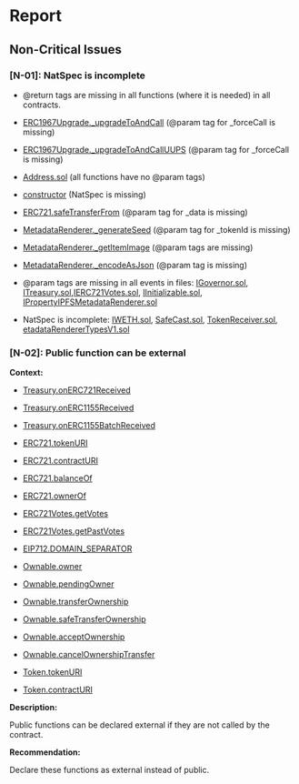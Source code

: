 # Report
## Non-Critical Issues ##

### [N-01]: NatSpec is incomplete

+ @return tags are missing in all functions (where it is needed) in all contracts.

+ [ERC1967Upgrade._upgradeToAndCall](https://github.com/code-423n4/2022-09-nouns-builder/blob/main/src/lib/proxy/ERC1967Upgrade.sol#L54) (@param tag for _forceCall is missing)

+ [ERC1967Upgrade._upgradeToAndCallUUPS](https://github.com/code-423n4/2022-09-nouns-builder/blob/main/src/lib/proxy/ERC1967Upgrade.sol#L33) (@param tag for _forceCall is missing)

+ [Address.sol](https://github.com/code-423n4/2022-09-nouns-builder/blob/main/src/lib/utils/Address.sol) (all functions have no @param tags)

+ [constructor](https://github.com/code-423n4/2022-09-nouns-builder/blob/main/src/manager/Manager.sol#L55) (NatSpec is missing)

+ [ERC721.safeTransferFrom](https://github.com/code-423n4/2022-09-nouns-builder/blob/main/src/lib/token/ERC721.sol#L174) (@param tag for _data is missing)

+ [MetadataRenderer._generateSeed](https://github.com/code-423n4/2022-09-nouns-builder/blob/main/src/token/metadata/MetadataRenderer.sol#L250) (@param tag for _tokenId is missing)

+ [MetadataRenderer._getItemImage](https://github.com/code-423n4/2022-09-nouns-builder/blob/main/src/token/metadata/MetadataRenderer.sol#L255) (@param tags are missing)

+ [MetadataRenderer._encodeAsJson](https://github.com/code-423n4/2022-09-nouns-builder/blob/main/src/token/metadata/MetadataRenderer.sol#L308) (@param tag is missing)

+ @param tags are missing in all events in files: [IGovernor.sol](https://github.com/code-423n4/2022-09-nouns-builder/blob/main/src/governance/governor/IGovernor.sol), [ITreasury.sol](https://github.com/code-423n4/2022-09-nouns-builder/blob/main/src/governance/treasury/ITreasury.sol),[IERC721Votes.sol](https://github.com/code-423n4/2022-09-nouns-builder/blob/main/src/lib/interfaces/IERC721Votes.sol), [IInitializable.sol](https://github.com/code-423n4/2022-09-nouns-builder/blob/main/src/lib/interfaces/IInitializable.sol), [IPropertyIPFSMetadataRenderer.sol](https://github.com/code-423n4/2022-09-nouns-builder/blob/main/src/token/metadata/interfaces/IPropertyIPFSMetadataRenderer.sol)

+ NatSpec is incomplete: [IWETH.sol](https://github.com/code-423n4/2022-09-nouns-builder/blob/main/src/lib/interfaces/IWETH.sol), [SafeCast.sol](https://github.com/code-423n4/2022-09-nouns-builder/blob/main/src/lib/utils/SafeCast.sol), [TokenReceiver.sol](https://github.com/code-423n4/2022-09-nouns-builder/blob/main/src/lib/utils/TokenReceiver.sol), [etadataRendererTypesV1.sol](https://github.com/code-423n4/2022-09-nouns-builder/blob/main/src/token/metadata/types/MetadataRendererTypesV1.sol)


### [N-02]: Public function can be external ###
**Context:** 

+ [Treasury.onERC721Received](https://github.com/code-423n4/2022-09-nouns-builder/blob/7e9fddbbacdd7d7812e912a369cfd862ee67dc03/src/governance/treasury/Treasury.sol#L237)

+ [Treasury.onERC1155Received](https://github.com/code-423n4/2022-09-nouns-builder/blob/7e9fddbbacdd7d7812e912a369cfd862ee67dc03/src/governance/treasury/Treasury.sol#L247)

+ [Treasury.onERC1155BatchReceived](https://github.com/code-423n4/2022-09-nouns-builder/blob/7e9fddbbacdd7d7812e912a369cfd862ee67dc03/src/governance/treasury/Treasury.sol#L258)

+ [ERC721.tokenURI](https://github.com/code-423n4/2022-09-nouns-builder/blob/7e9fddbbacdd7d7812e912a369cfd862ee67dc03/src/lib/token/ERC721.sol#L54)

+ [ERC721.contractURI](https://github.com/code-423n4/2022-09-nouns-builder/blob/7e9fddbbacdd7d7812e912a369cfd862ee67dc03/src/lib/token/ERC721.sol#L57)

+ [ERC721.balanceOf](https://github.com/code-423n4/2022-09-nouns-builder/blob/7e9fddbbacdd7d7812e912a369cfd862ee67dc03/src/lib/token/ERC721.sol#L83)

+ [ERC721.ownerOf](https://github.com/code-423n4/2022-09-nouns-builder/blob/7e9fddbbacdd7d7812e912a369cfd862ee67dc03/src/lib/token/ERC721.sol#L91)

+ [ERC721Votes.getVotes](https://github.com/code-423n4/2022-09-nouns-builder/blob/7e9fddbbacdd7d7812e912a369cfd862ee67dc03/src/lib/token/ERC721Votes.sol#L45)

+ [ERC721Votes.getPastVotes](https://github.com/code-423n4/2022-09-nouns-builder/blob/7e9fddbbacdd7d7812e912a369cfd862ee67dc03/src/lib/token/ERC721Votes.sol#L59)

+ [EIP712.DOMAIN_SEPARATOR](https://github.com/code-423n4/2022-09-nouns-builder/blob/7e9fddbbacdd7d7812e912a369cfd862ee67dc03/src/lib/utils/EIP712.sol#L63)

+ [Ownable.owner](https://github.com/code-423n4/2022-09-nouns-builder/blob/7e9fddbbacdd7d7812e912a369cfd862ee67dc03/src/lib/utils/Ownable.sol#L52)

+ [Ownable.pendingOwner](https://github.com/code-423n4/2022-09-nouns-builder/blob/7e9fddbbacdd7d7812e912a369cfd862ee67dc03/src/lib/utils/Ownable.sol#L57)

+ [Ownable.transferOwnership](https://github.com/code-423n4/2022-09-nouns-builder/blob/7e9fddbbacdd7d7812e912a369cfd862ee67dc03/src/lib/utils/Ownable.sol#L63)

+ [Ownable.safeTransferOwnership](https://github.com/code-423n4/2022-09-nouns-builder/blob/7e9fddbbacdd7d7812e912a369cfd862ee67dc03/src/lib/utils/Ownable.sol#L71)

+ [Ownable.acceptOwnership](https://github.com/code-423n4/2022-09-nouns-builder/blob/7e9fddbbacdd7d7812e912a369cfd862ee67dc03/src/lib/utils/Ownable.sol#L78)

+ [Ownable.cancelOwnershipTransfer](https://github.com/code-423n4/2022-09-nouns-builder/blob/7e9fddbbacdd7d7812e912a369cfd862ee67dc03/src/lib/utils/Ownable.sol#L87)

+ [Token.tokenURI](https://github.com/code-423n4/2022-09-nouns-builder/blob/7e9fddbbacdd7d7812e912a369cfd862ee67dc03/src/token/Token.sol#L221)

+ [Token.contractURI](https://github.com/code-423n4/2022-09-nouns-builder/blob/7e9fddbbacdd7d7812e912a369cfd862ee67dc03/src/token/Token.sol#L226)
 

**Description:**

Public functions can be declared external if they are not called by the contract.

**Recommendation:**

Declare these functions as external instead of public.


